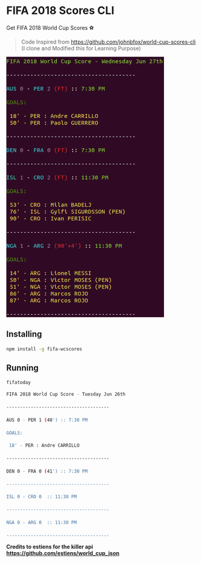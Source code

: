 # FIFA 2018 Scores CLI

Get FIFA 2018 World Cup Scores ⚽

> Code Inspired from https://github.com/johnbfox/world-cup-scores-cli (I clone and Modified this for Learning Purpose)

<p><img src="images/fifscore-cli-msk1.png" alt="fifa 2018"></p>

## Installing

```sh
npm install -g fifa-wcscores
```

## Running

```sh
fifatoday
```

```sh
FIFA 2018 World Cup Score - Tuesday Jun 26th

--------------------------------------

AUS 0 - PER 1 (40') :: 7:30 PM
 
GOALS:

 18' - PER : Andre CARRILLO

--------------------------------------

DEN 0 - FRA 0 (41') :: 7:30 PM

--------------------------------------

ISL 0 - CRO 0  :: 11:30 PM

--------------------------------------

NGA 0 - ARG 0  :: 11:30 PM

--------------------------------------
```

**Credits to estiens for the killer api
https://github.com/estiens/world_cup_json**

